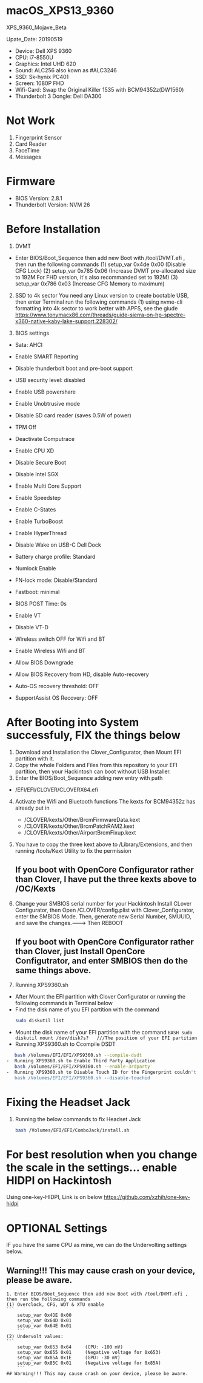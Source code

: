 # macOS_XPS13_9360
XPS_9360_Mojave_Beta

Upate_Date: 20190519

- Device: Dell XPS 9360
- CPU: i7-8550U
- Graphics: Intel UHD 620
- Sound: ALC256 also kown as #ALC3246
- SSD: Sk-hynix PC401
- Screen: 1080P FHD
- Wifi-Card: Swap the Original Killer 1535 with BCM94352z(DW1560)
- Thunderbolt 3 Dongle: Dell DA300

# Not Work
1. Fingerprint Sensor
2. Card Reader
3. FaceTime
4. Messages

# Firmware
- BIOS Version: 2.8.1
- Thunderbolt Version: NVM 26

# Before Installation
1. DVMT
  - Enter BIOS/Boot_Sequence then add new Boot with /tool/DVMT.efi , then run the following commands
  (1) setup_var 0x4de 0x00 (Disable CFG Lock)
  (2) setup_var 0x785 0x06 (Increase DVMT pre-allocated size to 192M 
  For FHD version, it's also recommanded set to 192M)
  (3) setup_var 0x786 0x03 (Increase CFG Memory to maximum)

2. SSD to 4k sector
  You need any Linux version to create bootable USB, then enter Terminal run the following commands
  (1) using nvme-cli formatting into 4k sector to work better with APFS, see the giude 
      https://www.tonymacx86.com/threads/guide-sierra-on-hp-spectre-x360-native-kaby-lake-support.228302/

3. BIOS settings
  - Sata: AHCI

  - Enable SMART Reporting

  - Disable thunderbolt boot and pre-boot support

  - USB security level: disabled

  - Enable USB powershare

  - Enable Unobtrusive mode

  - Disable SD card reader (saves 0.5W of power)

  - TPM Off

  - Deactivate Computrace

  - Enable CPU XD

  - Disable Secure Boot

  - Disable Intel SGX

  - Enable Multi Core Support

  - Enable Speedstep

  - Enable C-States

  - Enable TurboBoost

  - Enable HyperThread

  - Disable Wake on USB-C Dell Dock

  - Battery charge profile: Standard

  - Numlock Enable

  - FN-lock mode: Disable/Standard

  - Fastboot: minimal

  - BIOS POST Time: 0s

  - Enable VT

  - Disable VT-D

  - Wireless switch OFF for Wifi and BT

  - Enable Wireless Wifi and BT

  - Allow BIOS Downgrade

  - Allow BIOS Recovery from HD, disable Auto-recovery

  - Auto-OS recovery threshold: OFF

  - SupportAssist OS Recovery: OFF
  
  # After Booting into System successfuly, FIX the things below
 
 1. Download and Installation the Clover_Configurator, then Mount EFI partition with it.
 2. Copy the whole Folders and Files from this repository to your EFI partition, then your Hackintosh can boot without USB Installer.
 3. Enter the BIOS/Boot_Sequence adding new entry with path 
 - /EFI/EFI/CLOVER/CLOVERX64.efi
 4. Activate the Wifi and Bluetooth functions
    The kexts for BCM94352z has already put in 
    - /CLOVER/kexts/Other/BrcmFirmwareData.kext
    - /CLOVER/kexts/Other/BrcmPatchRAM2.kext  
    - /CLOVER/kexts/Other/AirportBrcmFixup.kext  
 5. You have to copy the three kext above to /Library/Extensions, and then running /tools/Kext Utility to fix the permission 
    ## If you boot with OpenCore Configurator rather than Clover, I have put the three kexts above to /OC/Kexts
 
 6. Change your SMBIOS serial number for your Hackintosh
    Install CLover Configurator, then Open /CLOVER/config.plist with Clover_Configurator, enter the SMBIOS Mode.
    Then, generate new Serial Number, SMUUID, and save the changes.---> Then REBOOT
    ## If you boot with OpenCore Configurator rather than Clover, just Install OpenCore Configutrator, and enter SMBIOS then do the same things above.
  
  7. Running XPS9360.sh
   -  After Mount the EFI partition with Clover Configurator or running the following commands in Terminal below
   -  Find the disk name of you EFI partition with the command
      ```BASH
      sudo diskutil list
      ```
   - Mount the disk name of your EFI partition with the command
    ``` BASH
      sudo diskutil mount /dev/disk?s?   ///The position of your EFI partition ```
   -  Running XPS9360.sh to Ccompile DSDT
   ```BASH
      bash /Volumes/EFI/EFI/XPS9360.sh --compile-dsdt 
   -  Running XPS9360.sh to Enable Third Party Application
      bash /Volumes/EFI/EFI/XPS9360.sh --enable-3rdparty
   -  Running XPS9360.sh to Disable Touch ID for the Fingerprint couldn't work on Hackintosh
      bash /Volumes/EFI/EFI/XPS9360.sh --disable-touchid
   ```
   # Fixing the Headset Jack 
   1. Running the below commands to fix Headset Jack
      ```BASH
      bash /Volumes/EFI/EFI/ComboJack/install.sh
      ```
      
  # For best resolution when you change the scale in the settings... enable HIDPI on Hackintosh
   Using one-key-HIDPI, Link is on below
      https://github.com/xzhih/one-key-hidpi
  
      
   # OPTIONAL Settings
   IF you have the same CPU as mine, we can do the Undervolting settings below.
   ## Warning!!! This may cause crash on your device, please be aware.
    1. Enter BIOS/Boot_Sequence then add new Boot with /tool/DVMT.efi , then run the following commands
    (1) Overclock, CFG, WDT & XTU enable
    ```
        setup_var 0x4DE 0x00
        setup_var 0x64D 0x01
        setup_var 0x64E 0x01
        ```
    (2) Undervolt values:
    ```
        setup_var 0x653 0x64     (CPU: -100 mV)
        setup_var 0x655 0x01     (Negative voltage for 0x653)
        setup_var 0x85A 0x1E     (GPU: -30 mV)
        setup_var 0x85C 0x01     (Negative voltage for 0x85A)
        ```
    ## Warning!!! This may cause crash on your device, please be aware.

